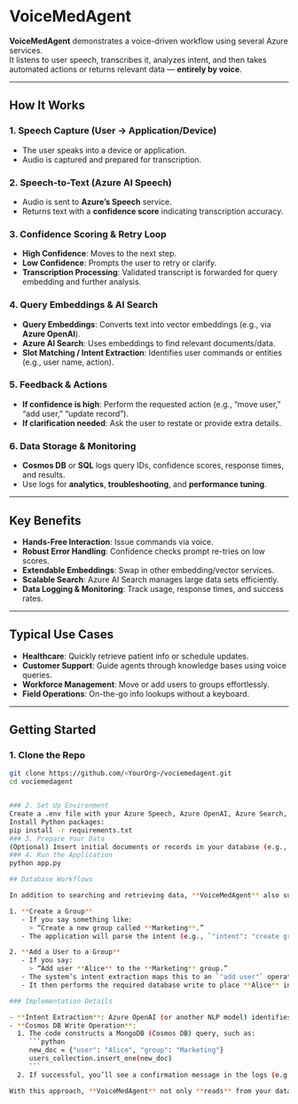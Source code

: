 # VoiceMedAgent

**VoiceMedAgent** demonstrates a voice-driven workflow using several Azure services.  
It listens to user speech, transcribes it, analyzes intent, and then takes automated actions or returns relevant data — **entirely by voice**.

---

## How It Works

### 1. Speech Capture (User → Application/Device)
- The user speaks into a device or application.  
- Audio is captured and prepared for transcription.

### 2. Speech-to-Text (Azure AI Speech)
- Audio is sent to **Azure’s Speech** service.  
- Returns text with a **confidence score** indicating transcription accuracy.

### 3. Confidence Scoring & Retry Loop
- **High Confidence**: Moves to the next step.  
- **Low Confidence**: Prompts the user to retry or clarify.  
- **Transcription Processing**: Validated transcript is forwarded for query embedding and further analysis.

### 4. Query Embeddings & AI Search
- **Query Embeddings**: Converts text into vector embeddings (e.g., via **Azure OpenAI**).  
- **Azure AI Search**: Uses embeddings to find relevant documents/data.  
- **Slot Matching / Intent Extraction**: Identifies user commands or entities (e.g., user name, action).

### 5. Feedback & Actions
- **If confidence is high**: Perform the requested action (e.g., “move user,” “add user,” “update record”).  
- **If clarification needed**: Ask the user to restate or provide extra details.

### 6. Data Storage & Monitoring
- **Cosmos DB** or **SQL** logs query IDs, confidence scores, response times, and results.  
- Use logs for **analytics**, **troubleshooting**, and **performance tuning**.

---

## Key Benefits

- **Hands-Free Interaction**: Issue commands via voice.  
- **Robust Error Handling**: Confidence checks prompt re-tries on low scores.  
- **Extendable Embeddings**: Swap in other embedding/vector services.  
- **Scalable Search**: Azure AI Search manages large data sets efficiently.  
- **Data Logging & Monitoring**: Track usage, response times, and success rates.

---

## Typical Use Cases

- **Healthcare**: Quickly retrieve patient info or schedule updates.  
- **Customer Support**: Guide agents through knowledge bases using voice queries.  
- **Workforce Management**: Move or add users to groups effortlessly.  
- **Field Operations**: On-the-go info lookups without a keyboard.

---

## Getting Started

### 1. Clone the Repo
```bash
git clone https://github.com/<YourOrg>/vociemedagent.git
cd vociemedagent


### 2. Set Up Environment
Create a .env file with your Azure Speech, Azure OpenAI, Azure Search, and Cosmos DB credentials.
Install Python packages:
pip install -r requirements.txt
### 3. Prepare Your Data
(Optional) Insert initial documents or records in your database (e.g., user entries, knowledge articles).
### 4. Run the Application
python app.py

## Database Workflows

In addition to searching and retrieving data, **VoiceMedAgent** also supports write operations on Cosmos DB (or any Mongo-compatible store). For example:

1. **Create a Group**  
   - If you say something like:  
     > “Create a new group called **Marketing**.”  
   - The application will parse the intent (e.g., `"intent": "create group"`) and directly call Cosmos DB to insert a new document that represents this group.

2. **Add a User to a Group**  
   - If you say:  
     > “Add user **Alice** to the **Marketing** group.”  
   - The system’s intent extraction maps this to an `"add user"` operation.  
   - It then performs the required database write to place **Alice** in the **Marketing** group within Cosmos DB.

### Implementation Details

- **Intent Extraction**: Azure OpenAI (or another NLP model) identifies the **intent** and **slots** (e.g., user = “Alice”, group = “Marketing”).  
- **Cosmos DB Write Operation**:  
  1. The code constructs a MongoDB (Cosmos DB) query, such as:
     ```python
     new_doc = {"user": "Alice", "group": "Marketing"}
     users_collection.insert_one(new_doc)
     ```
  2. If successful, you’ll see a confirmation message in the logs (e.g., “Added user ‘Alice’ to group ‘Marketing’”).

With this approach, **VoiceMedAgent** not only **reads** from your database but also **writes** to it, making it suitable for real-time user management, group creation, and other administrative tasks.

